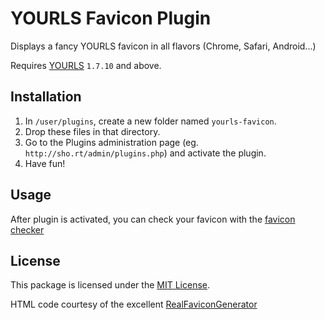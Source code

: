 # YOURLS Favicon Plugin

Displays a fancy YOURLS favicon in all flavors (Chrome, Safari, Android...)

Requires [YOURLS](https://yourls.org) `1.7.10` and above.

## Installation

1. In `/user/plugins`, create a new folder named `yourls-favicon`.
2. Drop these files in that directory.
3. Go to the Plugins administration page (eg. `http://sho.rt/admin/plugins.php`) and activate the plugin.
4. Have fun!

## Usage

After plugin is activated, you can check your favicon with the [favicon checker](https://realfavicongenerator.net/favicon_checker)


## License

This package is licensed under the [MIT License](LICENSE).

HTML code courtesy of the excellent [RealFaviconGenerator](https://realfavicongenerator.net/)

